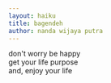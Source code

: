 ```yaml
---
layout: haiku
title: bagendeh
author: nanda wijaya putra
---
```


don't worry be happy <br>
get your life purpose <br>
and, enjoy your life <br>
